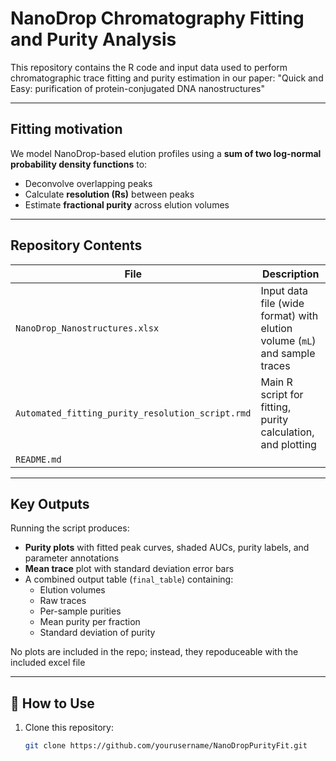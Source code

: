 # NanoDrop Chromatography Fitting and Purity Analysis

This repository contains the R code and input data used to perform chromatographic trace fitting and purity estimation in our paper:
"Quick and Easy: purification of protein-conjugated DNA nanostructures"

---

## Fitting motivation

We model NanoDrop-based elution profiles using a **sum of two log-normal probability density functions** to:

- Deconvolve overlapping peaks
- Calculate **resolution (Rs)** between peaks
- Estimate **fractional purity** across elution volumes

---

## Repository Contents

| File | Description |
|------|-------------|
| `NanoDrop_Nanostructures.xlsx` | Input data file (wide format) with elution volume (`mL`) and sample traces |
| `Automated_fitting_purity_resolution_script.rmd` | Main R script for fitting, purity calculation, and plotting |
| `README.md` | |

---

## Key Outputs

Running the script produces:

- **Purity plots** with fitted peak curves, shaded AUCs, purity labels, and parameter annotations
- **Mean trace** plot with standard deviation error bars
- A combined output table (`final_table`) containing:
  - Elution volumes
  - Raw traces
  - Per-sample purities
  - Mean purity per fraction
  - Standard deviation of purity

No plots are included in the repo; instead, they repoduceable with the included excel file

---

## 🔧 How to Use

1. Clone this repository:
   ```bash
   git clone https://github.com/yourusername/NanoDropPurityFit.git
